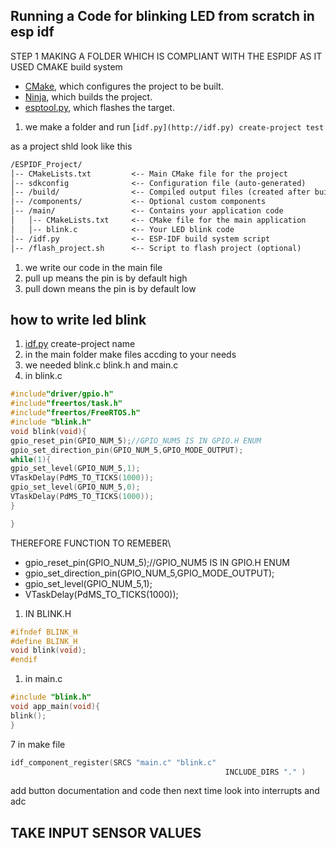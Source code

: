 ## Running a Code for blinking LED from scratch in esp idf

STEP 1 MAKING A FOLDER WHICH IS COMPLIANT WITH THE ESPIDF AS IT USED CMAKE build system

- [CMake](https://cmake.org/), which configures the project to be built.
- [Ninja](https://ninja-build.org/), which builds the project.
- [esptool.py](https://github.com/espressif/esptool/#readme), which flashes the target.
1. we make a folder and run [`idf.py](http://idf.py) create-project test`

as a project shld look like this

```markdown
/ESPIDF_Project/
│-- CMakeLists.txt         <-- Main CMake file for the project
│-- sdkconfig              <-- Configuration file (auto-generated)
│-- /build/                <-- Compiled output files (created after build)
│-- /components/           <-- Optional custom components
│-- /main/                 <-- Contains your application code
│   │-- CMakeLists.txt     <-- CMake file for the main application
│   │-- blink.c            <-- Your LED blink code
│-- /idf.py                <-- ESP-IDF build system script
│-- /flash_project.sh      <-- Script to flash project (optional)

```

1. we write our code in the main file
2. pull up means the pin is by default high
3. pull down means the pin is by default low

## how to write led blink

1. [idf.py](http://idf.py) create-project name
2. in the main folder make files accding to your needs
3. we needed blink.c blink.h and main.c
4. in blink.c

```c
#include"driver/gpio.h"
#include"freertos/task.h"
#include"freertos/FreeRTOS.h"
#include "blink.h"
void blink(void){
gpio_reset_pin(GPIO_NUM_5);//GPIO_NUM5 IS IN GPIO.H ENUM
gpio_set_direction_pin(GPIO_NUM_5,GPIO_MODE_OUTPUT);
while(1){
gpio_set_level(GPIO_NUM_5,1);
VTaskDelay(PdMS_TO_TICKS(1000));
gpio_set_level(GPIO_NUM_5,0);
VTaskDelay(PdMS_TO_TICKS(1000));
}

}

```

THEREFORE FUNCTION TO REMEBER\

- gpio_reset_pin(GPIO_NUM_5);//GPIO_NUM5 IS IN GPIO.H ENUM
- gpio_set_direction_pin(GPIO_NUM_5,GPIO_MODE_OUTPUT);
- gpio_set_level(GPIO_NUM_5,1);
- VTaskDelay(PdMS_TO_TICKS(1000));
1. IN BLINK.H

```c
#ifndef BLINK_H
#define BLINK_H
void blink(void);
#endif

```

1. in main.c

```c
#include "blink.h"
void app_main(void){
blink();
}
```

7 in make file

```c
idf_component_register(SRCS "main.c" "blink.c"
												INCLUDE_DIRS "." )
```
add button documentation and code then next time look into interrupts and adc

## TAKE INPUT SENSOR VALUES
